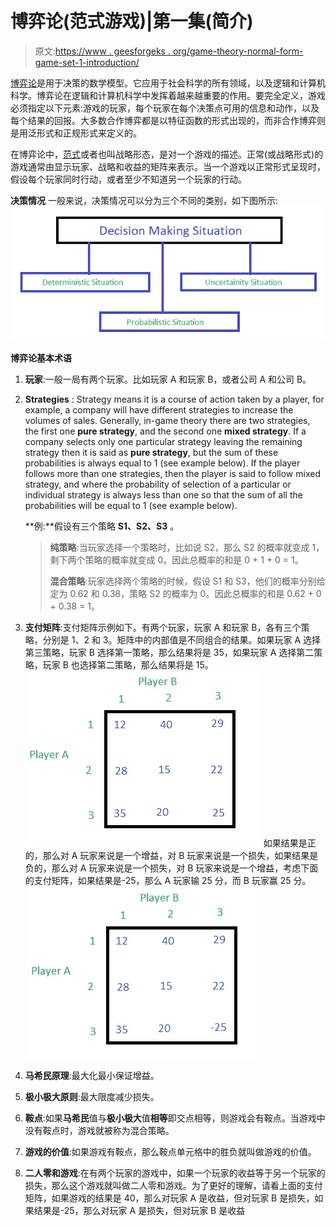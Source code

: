 # 博弈论(范式游戏)|第一集(简介)

> 原文:[https://www . geesforgeks . org/game-theory-normal-form-game-set-1-introduction/](https://www.geeksforgeeks.org/game-theory-normal-form-game-set-1-introduction/)

[博弈论](https://en.wikipedia.org/wiki/Game_theory)是用于决策的数学模型。它应用于社会科学的所有领域，以及逻辑和计算机科学。博弈论在逻辑和计算机科学中发挥着越来越重要的作用。要完全定义，游戏必须指定以下元素:游戏的玩家，每个玩家在每个决策点可用的信息和动作，以及每个结果的回报。大多数合作博弈都是以特征函数的形式出现的，而非合作博弈则是用泛形式和正规形式来定义的。

在博弈论中，[范式](https://en.wikipedia.org/wiki/Normal-form_game)或者也叫战略形态，是对一个游戏的描述。正常(或战略形式)的游戏通常由显示玩家、战略和收益的矩阵来表示。当一个游戏以正常形式呈现时，假设每个玩家同时行动，或者至少不知道另一个玩家的行动。

**决策情况**
一般来说，决策情况可以分为三个不同的类别，如下图所示:
![](img/9975c8946b058dcee4a9a401a2c08ed8.png)

**博弈论基本术语**

1.  **玩家**:一般一局有两个玩家。比如玩家 A 和玩家 B，或者公司 A 和公司 B。
2.  **Strategies** : Strategy means it is a course of action taken by a player, for example, a company will have different strategies to increase the volumes of sales. Generally, in-game theory there are two strategies, the first one **pure strategy**, and the second one **mixed strategy**. If a company selects only one particular strategy leaving the remaining strategy then it is said as **pure strategy**, but the sum of these probabilities is always equal to 1 (see example below). If the player follows more than one strategies, then the player is said to follow mixed strategy, and where the probability of selection of a particular or individual strategy is always less than one so that the sum of all the probabilities will be equal to 1 (see example below).

    **例:**假设有三个策略 **S1、S2、S3** 。

    > **纯策略**:当玩家选择一个策略时，比如说 S2，那么 S2 的概率就变成 1，剩下两个策略的概率就变成 0。因此总概率的和是 0 + 1 + 0 = 1。
    > 
    > **混合策略**:玩家选择两个策略的时候，假设 S1 和 S3，他们的概率分别给定为 0.62 和 0.38，策略 S2 的概率为 0。因此总概率的和是 0.62 + 0 + 0.38 = 1。

3.  **支付矩阵**:支付矩阵示例如下。有两个玩家，玩家 A 和玩家 B，各有三个策略，分别是 1、2 和 3。矩阵中的内部值是不同组合的结果。如果玩家 A 选择第三策略，玩家 B 选择第一策略，那么结果将是 35，如果玩家 A 选择第二策略，玩家 B 也选择第二策略，那么结果将是 15。
    ![](img/ec072fe32211c93c8b5d4f52eb0199bd.png)
    如果结果是正的，那么对 A 玩家来说是一个增益，对 B 玩家来说是一个损失，如果结果是负的，那么对 A 玩家来说是一个损失，对 B 玩家来说是一个增益，考虑下面的支付矩阵，如果结果是-25，那么 A 玩家输 25 分，而 B 玩家赢 25 分。
    ![](img/c86e128f3bf49189b10ebd72f5308ee2.png)
4.  **马希民原理**:最大化最小保证增益。
5.  **极小极大原则**:最大限度减少损失。
6.  **鞍点**:如果**马希民**值与**极小极大**值**相等**即交点相等，则游戏会有鞍点。当游戏中没有鞍点时，游戏就被称为混合策略。
7.  **游戏的价值**:如果游戏有鞍点，那么鞍点单元格中的胜负就叫做游戏的价值。
8.  **二人零和游戏**:在有两个玩家的游戏中，如果一个玩家的收益等于另一个玩家的损失，那么这个游戏就叫做二人零和游戏。为了更好的理解，请看上面的支付矩阵，如果游戏的结果是 40，那么对玩家 A 是收益，但对玩家 B 是损失，如果结果是-25，那么对玩家 A 是损失，但对玩家 B 是收益